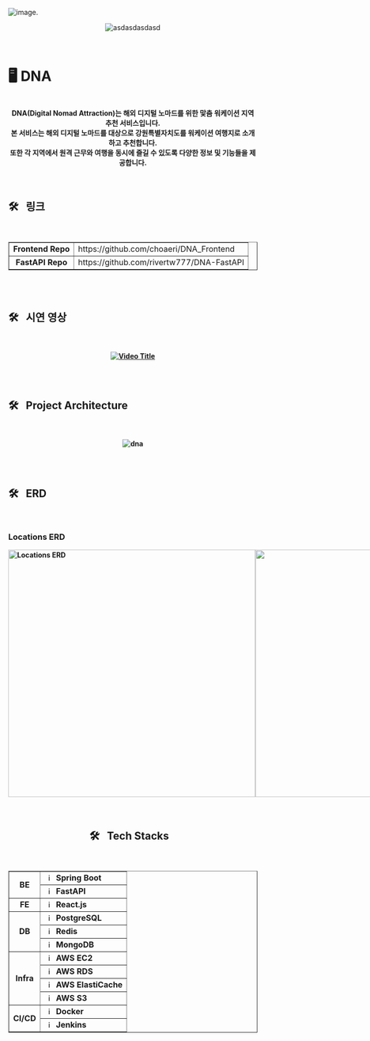 ![image](https://github.com/user-attachments/assets/76992a59-35b7-445e-9e14-cda4c924f136).<div align="center">
![asdasdasdasd](https://github.com/user-attachments/assets/9981521a-b934-4c3b-ba90-158fc4d25226)
</div>
<br>

# 🖥 DNA
<br>
<div align="center">
<b>DNA(Digital Nomad Attraction)는 해외 디지털 노마드를 위한 맟춤 워케이션 지역 추천 서비스입니다.<br>
<b>본 서비스는 해외 디지털 노마드를 대상으로 강원특별자치도를 워케이션 여행지로 소개하고 추천합니다.<br>
<b>또한 각 지역에서 원격 근무와 여행을 동시에 즐길 수 있도록 다양한 정보 및 기능들을 제공합니다.<br>	
</div>
<br>
<br>

## 🛠️&nbsp;&nbsp;&nbsp;링크&nbsp;&nbsp;&nbsp;
<br>
<div align="center">
<table border=""4>
	    
  <tr>
    <td rowspan="1" align="center"><b>Frontend Repo</td>
    <td>https://github.com/choaeri/DNA_Frontend</td>
  </tr>
	    
  <tr>
    <td rowspan="1" align="center"><b>FastAPI Repo</td>
    <td>https://github.com/rivertw777/DNA-FastAPI</td>
  </tr>
  
</table>
</div>
<br>
<br>

## 🛠️&nbsp;&nbsp;&nbsp;시연 영상&nbsp;&nbsp;&nbsp;
<br>
<div align="center">
	
[![Video Title](https://img.youtube.com/vi/V-obquo1iJc/0.jpg)](https://www.youtube.com/watch?v=V-obquo1iJc)
</div>
<br>
<br>

## 🛠️&nbsp;&nbsp;&nbsp;Project Architecture&nbsp;&nbsp;&nbsp;
<br>
<div align="center">
	
![dna](https://github.com/user-attachments/assets/04441419-ea61-4c4b-9334-5d4c4f38d309)
</div>
<br>
<br>

## 🛠️&nbsp;&nbsp;&nbsp;ERD&nbsp;&nbsp;&nbsp;
<br>

<div align="center">

<div style="display: flex; justify-content: space-between; align-items: flex-start; width: 100%;">
  <div style="text-align: left;">
    <h3>Locations ERD</h3>
    <img src="https://github.com/user-attachments/assets/5b69e948-9b25-4566-b253-6aabaaca95fd" alt="Locations ERD" height="500"/>
  </div>
  <div style="text-align: right;">
    <h3>Users ERD</h3>
    <img src="https://github.com/user-attachments/assets/a87ea7e1-cced-4e6f-8752-b0aa6cb8077c" alt="Users ERD" height="500"/>
  </div>
</div>

<br>
<br>

## 🛠️&nbsp;&nbsp;&nbsp;Tech Stacks&nbsp;&nbsp;&nbsp;
<br>
<div align="center">
<table border=""4>
  
  <tr>
    <td rowspan="2" align="center"><b>BE</td>
    <td><img src="https://user-images.githubusercontent.com/112257466/209075280-78be8487-7d6a-485c-92a8-d6677f0caab9.png" width="15px" alt="_icon" />&nbsp;&nbsp;<b>Spring Boot</td>
  </tr>
  <tr>
    <td><img src="https://oopy.lazyrockets.com/api/v2/notion/image?src=https%3A%2F%2Fprod-files-secure.s3.us-west-2.amazonaws.com%2F8ce5e86e-0ad9-4f4f-9f83-24f640b95ea4%2Fd4eebbbc-5a22-46dd-87a3-5adc5166b97a%2Ffastapi-1.svg&blockId=fc630fe9-2f36-4317-8d1b-04cf2740031b&width=256" width="15px" alt="_icon" />&nbsp;&nbsp;<b>FastAPI</td>
  </tr>

  <tr>
    <td rowspan="1" align="center"><b>FE</td>
    <td><img src="https://upload.wikimedia.org/wikipedia/commons/thumb/a/a7/React-icon.svg/2300px-React-icon.svg.png" width="15px" alt="_icon" />&nbsp;&nbsp;<b>React.js</td>
  </tr>

  <tr>
    <td rowspan="3" align="center"><b>DB</td>
    <td><img src="https://w7.pngwing.com/pngs/448/730/png-transparent-postgresql-plain-logo-icon.png" width="15px" alt="_icon" />&nbsp;&nbsp;<b>PostgreSQL</td>
  </tr>
  <tr>
    <td><img src="https://p7.hiclipart.com/preview/282/358/343/redis-database-erlang-cache-computer-servers-others-thumbnail.jpg" width="15px" alt="_icon" />&nbsp;&nbsp;<b>Redis</td>
  </tr>
  <tr>
    <td><img src="https://www.mongodb.com/assets/images/global/leaf.png" width="15px" alt="_icon" />&nbsp;&nbsp;<b>MongoDB</td>
  </tr>
  
  <tr>
    <td rowspan="4" align="center"><b>Infra</td>
    <td><img src="https://encrypted-tbn0.gstatic.com/images?q=tbn:ANd9GcQJw8utG9EjSW1-doGUZw_aNQW5gDxw1dNIfQ&s" width="15px" alt="_icon" />&nbsp;&nbsp;<b>AWS EC2</td>
  </tr>
  <tr>
    <td><img src="https://ih1.redbubble.net/image.4649980455.0604/mp,504x498,matte,f8f8f8,t-pad,600x600,f8f8f8.jpg" width="15px" alt="_icon" />&nbsp;&nbsp;<b>AWS RDS</td>
  </tr>
  <tr>
    <td><img src="https://encrypted-tbn0.gstatic.com/images?q=tbn:ANd9GcTZn-0RTwQV0Aqu6kDoqEgYD2bIrdoSP5OLhhZQHNB0GA&s" width="15px" alt="_icon" />&nbsp;&nbsp;<b>AWS ElastiCache</td>
  </tr>
  <tr>
    <td><img src="https://upload.wikimedia.org/wikipedia/commons/thumb/b/bc/Amazon-S3-Logo.svg/1200px-Amazon-S3-Logo.svg.png" width="15px" alt="_icon" />&nbsp;&nbsp;<b>AWS S3</td>
  </tr>
	    
  <tr>
  <td rowspan="2" align="center"><b>CI/CD</td>
      <td><img src="https://www.svgrepo.com/show/353659/docker-icon.svg" width="15px" alt="_icon" />&nbsp;&nbsp;<b>Docker</td>
  </tr>
  <tr>
      <td><img src="https://cdn.icon-icons.com/icons2/2699/PNG/512/jenkins_logo_icon_170552.png" width="15px" alt="_icon" />&nbsp;&nbsp;<b>Jenkins</td>
  </tr>
  <tr>
	  
</table>
</div>

